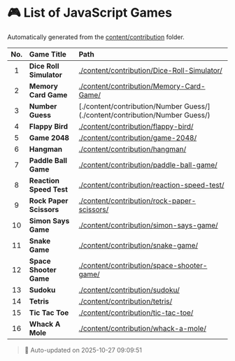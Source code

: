# 🎮 List of JavaScript Games

Automatically generated from the [content/contribution](./content/contribution) folder.

| No. | Game Title | Path |
|:--:|:----------------|:----------------------------|
| 1 | **Dice Roll Simulator** | [./content/contribution/Dice-Roll-Simulator/](./content/contribution/Dice-Roll-Simulator/) |
| 2 | **Memory Card Game** | [./content/contribution/Memory-Card-Game/](./content/contribution/Memory-Card-Game/) |
| 3 | **Number Guess** | [./content/contribution/Number Guess/](./content/contribution/Number Guess/) |
| 4 | **Flappy Bird** | [./content/contribution/flappy-bird/](./content/contribution/flappy-bird/) |
| 5 | **Game 2048** | [./content/contribution/game-2048/](./content/contribution/game-2048/) |
| 6 | **Hangman** | [./content/contribution/hangman/](./content/contribution/hangman/) |
| 7 | **Paddle Ball Game** | [./content/contribution/paddle-ball-game/](./content/contribution/paddle-ball-game/) |
| 8 | **Reaction Speed Test** | [./content/contribution/reaction-speed-test/](./content/contribution/reaction-speed-test/) |
| 9 | **Rock Paper Scissors** | [./content/contribution/rock-paper-scissors/](./content/contribution/rock-paper-scissors/) |
| 10 | **Simon Says Game** | [./content/contribution/simon-says-game/](./content/contribution/simon-says-game/) |
| 11 | **Snake Game** | [./content/contribution/snake-game/](./content/contribution/snake-game/) |
| 12 | **Space Shooter Game** | [./content/contribution/space-shooter-game/](./content/contribution/space-shooter-game/) |
| 13 | **Sudoku** | [./content/contribution/sudoku/](./content/contribution/sudoku/) |
| 14 | **Tetris** | [./content/contribution/tetris/](./content/contribution/tetris/) |
| 15 | **Tic Tac Toe** | [./content/contribution/tic-tac-toe/](./content/contribution/tic-tac-toe/) |
| 16 | **Whack A Mole** | [./content/contribution/whack-a-mole/](./content/contribution/whack-a-mole/) |

> 🧩 Auto-updated on 2025-10-27 09:09:51
